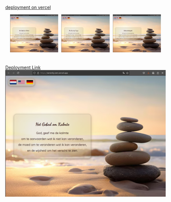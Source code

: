 [deployment on vercel](https://serenity-zen.vercel.app/)

<div style="display: flex; flex-wrap: wrap; gap: 10px; justify-content: center;">
  <!-- 3 in a row -->
  <img src="./assets/Nederlands.png" style="width: 30%; max-width: 250px; height: auto;">
  <img src="./assets/English.png" style="width: 30%; max-width: 250px; height: auto;">
  <img src="./assets/Deutsch.png" style="width: 30%; max-width: 250px; height: auto;">
</div>

#
[Deployment Link](https://serenity-zen.vercel.app/) ![Screenshot](assets/screenshot1.png)